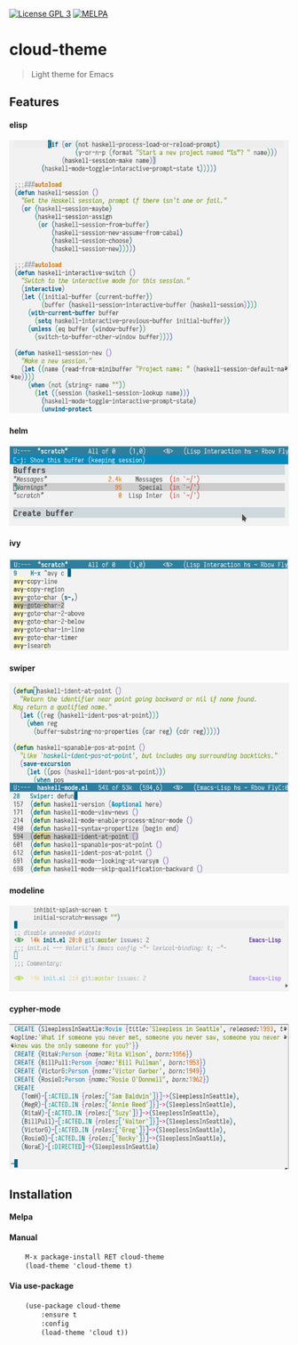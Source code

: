 [![License GPL 3][badge-license]](https://github.com/vallyscode/cloud-theme/blob/master/LICENSE)
[![MELPA](https://melpa.org/packages/cloud-theme-badge.svg)](https://melpa.org/#/cloud-theme)

cloud-theme
===========

> Light theme for Emacs

## Features

#### elisp

![Screenshot](images/elisp.png)

#### helm

![Helm](images/helm.png)

#### ivy

![ivy](images/ivy.png)

#### swiper

![swiper](images/swiper.png)

#### modeline

![modeline](images/modeline.png)

#### cypher-mode

![cypher-mode](images/cypher-mode.png)

## Installation

#### Melpa

#### Manual

```
    M-x package-install RET cloud-theme
    (load-theme 'cloud-theme t)
```

#### Via use-package

```
    (use-package cloud-theme
        :ensure t
        :config
        (load-theme 'cloud t))
```

[badge-license]: https://img.shields.io/badge/license-GPL_3-green.svg
